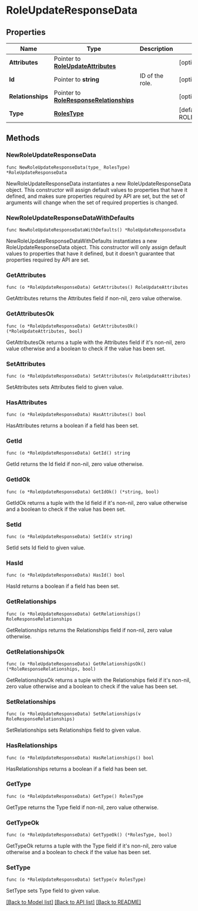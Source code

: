 # RoleUpdateResponseData

## Properties

| Name              | Type                                                                     | Description     | Notes                        |
| ----------------- | ------------------------------------------------------------------------ | --------------- | ---------------------------- |
| **Attributes**    | Pointer to [**RoleUpdateAttributes**](RoleUpdateAttributes.md)           |                 | [optional]                   |
| **Id**            | Pointer to **string**                                                    | ID of the role. | [optional]                   |
| **Relationships** | Pointer to [**RoleResponseRelationships**](RoleResponseRelationships.md) |                 | [optional]                   |
| **Type**          | [**RolesType**](RolesType.md)                                            |                 | [default to ROLESTYPE_ROLES] |

## Methods

### NewRoleUpdateResponseData

`func NewRoleUpdateResponseData(type_ RolesType) *RoleUpdateResponseData`

NewRoleUpdateResponseData instantiates a new RoleUpdateResponseData object.
This constructor will assign default values to properties that have it defined,
and makes sure properties required by API are set, but the set of arguments
will change when the set of required properties is changed.

### NewRoleUpdateResponseDataWithDefaults

`func NewRoleUpdateResponseDataWithDefaults() *RoleUpdateResponseData`

NewRoleUpdateResponseDataWithDefaults instantiates a new RoleUpdateResponseData object.
This constructor will only assign default values to properties that have it defined,
but it doesn't guarantee that properties required by API are set.

### GetAttributes

`func (o *RoleUpdateResponseData) GetAttributes() RoleUpdateAttributes`

GetAttributes returns the Attributes field if non-nil, zero value otherwise.

### GetAttributesOk

`func (o *RoleUpdateResponseData) GetAttributesOk() (*RoleUpdateAttributes, bool)`

GetAttributesOk returns a tuple with the Attributes field if it's non-nil, zero value otherwise
and a boolean to check if the value has been set.

### SetAttributes

`func (o *RoleUpdateResponseData) SetAttributes(v RoleUpdateAttributes)`

SetAttributes sets Attributes field to given value.

### HasAttributes

`func (o *RoleUpdateResponseData) HasAttributes() bool`

HasAttributes returns a boolean if a field has been set.

### GetId

`func (o *RoleUpdateResponseData) GetId() string`

GetId returns the Id field if non-nil, zero value otherwise.

### GetIdOk

`func (o *RoleUpdateResponseData) GetIdOk() (*string, bool)`

GetIdOk returns a tuple with the Id field if it's non-nil, zero value otherwise
and a boolean to check if the value has been set.

### SetId

`func (o *RoleUpdateResponseData) SetId(v string)`

SetId sets Id field to given value.

### HasId

`func (o *RoleUpdateResponseData) HasId() bool`

HasId returns a boolean if a field has been set.

### GetRelationships

`func (o *RoleUpdateResponseData) GetRelationships() RoleResponseRelationships`

GetRelationships returns the Relationships field if non-nil, zero value otherwise.

### GetRelationshipsOk

`func (o *RoleUpdateResponseData) GetRelationshipsOk() (*RoleResponseRelationships, bool)`

GetRelationshipsOk returns a tuple with the Relationships field if it's non-nil, zero value otherwise
and a boolean to check if the value has been set.

### SetRelationships

`func (o *RoleUpdateResponseData) SetRelationships(v RoleResponseRelationships)`

SetRelationships sets Relationships field to given value.

### HasRelationships

`func (o *RoleUpdateResponseData) HasRelationships() bool`

HasRelationships returns a boolean if a field has been set.

### GetType

`func (o *RoleUpdateResponseData) GetType() RolesType`

GetType returns the Type field if non-nil, zero value otherwise.

### GetTypeOk

`func (o *RoleUpdateResponseData) GetTypeOk() (*RolesType, bool)`

GetTypeOk returns a tuple with the Type field if it's non-nil, zero value otherwise
and a boolean to check if the value has been set.

### SetType

`func (o *RoleUpdateResponseData) SetType(v RolesType)`

SetType sets Type field to given value.

[[Back to Model list]](../README.md#documentation-for-models) [[Back to API list]](../README.md#documentation-for-api-endpoints) [[Back to README]](../README.md)
